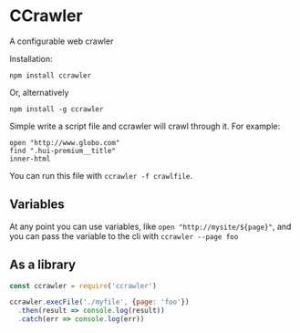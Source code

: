 # CCrawler

A configurable web crawler

Installation:

`npm install ccrawler`

Or, alternatively

`npm install -g ccrawler`

Simple write a script file and ccrawler will crawl through it. For example:

```
open "http://www.globo.com"
find ".hui-premium__title"
inner-html
```

You can run this file with `ccrawler -f crawlfile`.

## Variables

At any point you can use variables, like `open "http://mysite/${page}"`, and you can pass the variable to the cli with `ccrawler --page foo`

## As a library

```javascript
const ccrawler = require('ccrawler')

ccrawler.execFile('./myfile', {page: 'foo'})
  .then(result => console.log(result))
  .catch(err => console.log(err))
```

